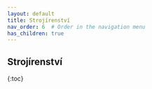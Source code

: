 ```yaml
---
layout: default
title: Strojírenství
nav_order: 6  # Order in the navigation menu
has_children: true
---
```


## Strojírenství

{:toc}